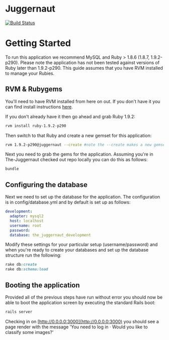 Juggernaut
================

[![Build Status](https://travis-ci.org/zooniverse/The-Juggernaut.png)](https://travis-ci.org/zooniverse/The-Juggernaut)

# Getting Started

To run this application we recommend MySQL and Ruby > 1.8.6 (1.8.7, 1.9.2-p290). Please note the application has not been tested against versions of Ruby later than 1.9.2-p290. This guide assumes that you have RVM installed to manage your Rubies.

## RVM & Rubygems

You'll need to have RVM installed from here on out. If you don't have it you can find install instructions [here](https://rvm.io/).

If you don't already have it then go ahead and grab Ruby 1.9.2:

```bash
rvm install ruby-1.9.2-p290
```

Then switch to that Ruby and create a new gemset for this application:

```bash
rvm 1.9.2-p290@juggernaut --create #note the --create makes a new gemset if you don't already have one.
```

Next you need to grab the gems for the application. Assuming you're in The-Juggernaut checked out repo locally you can do this as follows:

```bash
bundle
```

## Configuring the database

Next we need to set up the database for the application. The configuration is in config/database.yml  and by default is set up as follows:

```yaml
development:
  adapter: mysql2
  host: localhost
  username: root
  password: 
  database: the_juggernaut_development
```

Modify these settings for your particular setup (username/password) and when you're ready to create your databases and set up the database structure run the following:

```ruby
rake db:create
rake db:schema:load
```

## Booting the application

Provided all of the previous steps have run without error you should now be able to boot the application screen by executing the standard Rails boot:

```ruby
rails server
```

Checking in on [http://0.0.0.0:3000](http://0.0.0.0:3000) you should see a page render with the message 'You need to log in · Would you like to classify some images?'

